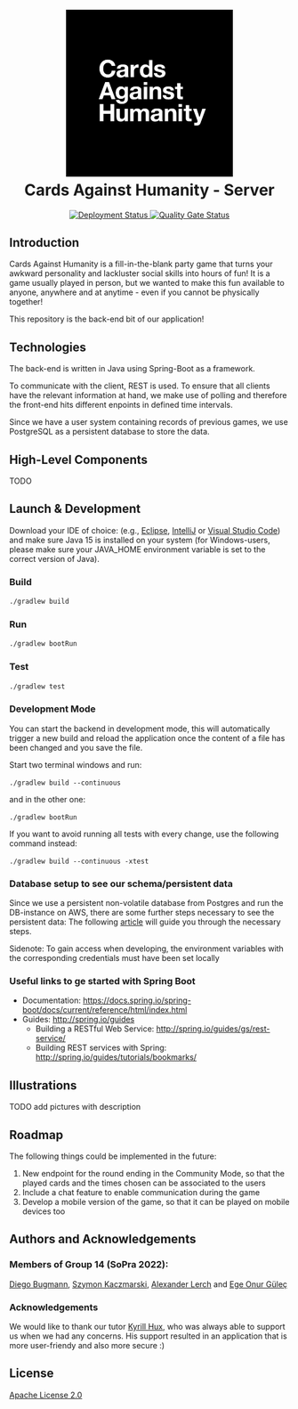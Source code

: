 <h1 align="center">
  <br>
  <a href="https://github.com/sopra-fs22-group-14"><img src="src/CAH_Logo.png" alt="Cards Against Humanity" width="300"></a>
  <br>
  Cards Against Humanity - Server
  <br>
</h1>

<p align="center">
   <a href="https://github.com/sopra-fs22-group-14/server/actions">
     <img src="https://github.com/sopra-fs22-group-14/server/workflows/Deploy%20Project/badge.svg" alt="Deployment Status">
   </a>
   <a href="https://sonarcloud.io/project/overview?id=sopra-fs22-group-14_server">
      <img src="https://sonarcloud.io/api/project_badges/measure?project=sopra-fs22-group-14_server&metric=alert_status" alt="Quality Gate Status">
  </a>
</p>

## Introduction

Cards Against Humanity is a fill-in-the-blank party game that turns your awkward personality and lackluster social skills into hours of fun! It is a game usually played in person, but we wanted to make this fun available to anyone, anywhere and at anytime - even if you cannot be physically together!

This repository is the back-end bit of our application!

## Technologies

The back-end is written in Java using Spring-Boot as a framework.

To communicate with the client, REST is used. To ensure that all clients have the relevant information at hand, we make use of polling and therefore the front-end hits different enpoints in defined time intervals.

Since we have a user system containing records of previous games, we use PostgreSQL as a persistent database to store the data.

## High-Level Components

TODO

## Launch & Development

Download your IDE of choice: (e.g., [Eclipse](http://www.eclipse.org/downloads/), [IntelliJ](https://www.jetbrains.com/idea/download/) or [Visual Studio Code](https://code.visualstudio.com/)) and make sure Java 15 is installed on your system (for Windows-users, please make sure your JAVA_HOME environment variable is set to the correct version of Java).

### Build

```bash
./gradlew build
```

### Run

```bash
./gradlew bootRun
```

### Test

```bash
./gradlew test
```

### Development Mode

You can start the backend in development mode, this will automatically trigger a new build and reload the application
once the content of a file has been changed and you save the file.

Start two terminal windows and run:

`./gradlew build --continuous`

and in the other one:

`./gradlew bootRun`

If you want to avoid running all tests with every change, use the following command instead:

`./gradlew build --continuous -xtest`

### Database setup to see our schema/persistent data

Since we use a persistent non-volatile database from Postgres and run the DB-instance on AWS, there are some further steps necessary to see the persistent data:
The following [article](https://docs.aws.amazon.com/AmazonRDS/latest/UserGuide/USER_ConnectToPostgreSQLInstance.html) will guide you through the necessary steps.

Sidenote: To gain access when developing, the environment variables with the corresponding credentials must have been set locally

### Useful links to ge started with Spring Boot

-   Documentation: https://docs.spring.io/spring-boot/docs/current/reference/html/index.html
-   Guides: http://spring.io/guides
    -   Building a RESTful Web Service: http://spring.io/guides/gs/rest-service/
    -   Building REST services with Spring: http://spring.io/guides/tutorials/bookmarks/

## Illustrations

TODO add pictures with description

## Roadmap

The following things could be implemented in the future:

   1. New endpoint for the round ending in the Community Mode, so that the played cards and the times chosen can be associated to the users
   2. Include a chat feature to enable communication during the game
   3. Develop a mobile version of the game, so that it can be played on mobile devices too

## Authors and Acknowledgements

<h3>Members of Group 14 (SoPra 2022):</h3>

[Diego Bugmann](https://github.com/diegobugmann), [Szymon Kaczmarski](https://github.com/Szymskiii), [Alexander Lerch](https://github.com/lerchal1) and [Ege Onur Güleç](https://github.com/ogegulec16)

<h3>Acknowledgements</h3>

We would like to thank our tutor [Kyrill Hux](https://github.com/realChesta), who was always able to support us when we had any concerns. His support resulted in an application that is more user-friendy and also more secure :)

## License

[Apache License 2.0](LICENSE)
